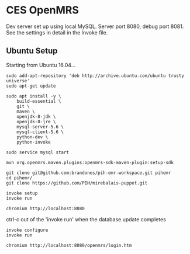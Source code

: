 # CES OpenMRS

Dev server set up using local MySQL. Server port 8080, debug port 8081.
See the settings in detail in the Invoke file.

## Ubuntu Setup

Starting from Ubuntu 16.04...

```
sudo add-apt-repository 'deb http://archive.ubuntu.com/ubuntu trusty universe'
sudo apt-get update

sudo apt install -y \
    build-essential \
    git \
    maven \
    openjdk-8-jdk \
    openjdk-8-jre \
    mysql-server-5.6 \
    mysql-client-5.6 \
    python-dev \
    python-invoke

sudo service mysql start

mvn org.openmrs.maven.plugins:openmrs-sdk-maven-plugin:setup-sdk

git clone git@github.com:brandones/pih-emr-workspace.git pihemr
cd pihemr/
git clone https://github.com/PIH/mirebalais-puppet.git

invoke setup
invoke run
```

`chromium http://localhost:8080`

ctrl-c out of the 'invoke run' when the database update completes

```
invoke configure
invoke run
```

`chromium http://localhost:8080/openmrs/login.htm`

